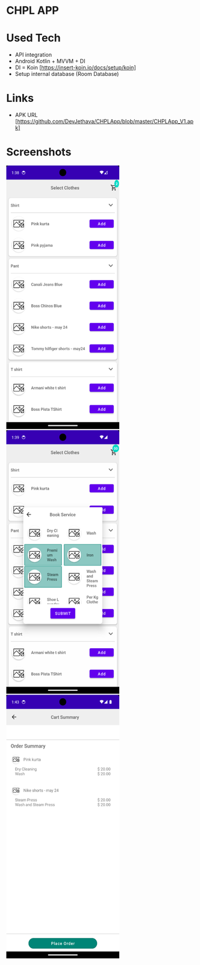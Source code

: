 # CHPL APP

# Used Tech

* API integration
* Android Kotlin + MVVM + DI
* DI = Koin [https://insert-koin.io/docs/setup/koin]
* Setup internal database (Room Database)

# Links
* APK URL [https://github.com/DevJethava/CHPLApp/blob/master/CHPLApp_V1.apk]

# Screenshots
<p>
<img width="300" height="700" alt="Dashboard" src="https://raw.githubusercontent.com/DevJethava/CHPLApp/refs/heads/master/screenshots/Screenshot_1729627730.png">
<img width="300" height="700" alt="Service Select Dialog" src="https://raw.githubusercontent.com/DevJethava/CHPLApp/refs/heads/master/screenshots/Screenshot_1729627748.png">
  <img width="300" height="700" alt="Cart" src="https://raw.githubusercontent.com/DevJethava/CHPLApp/refs/heads/master/screenshots/Screenshot_1729628014.png">
</p>
